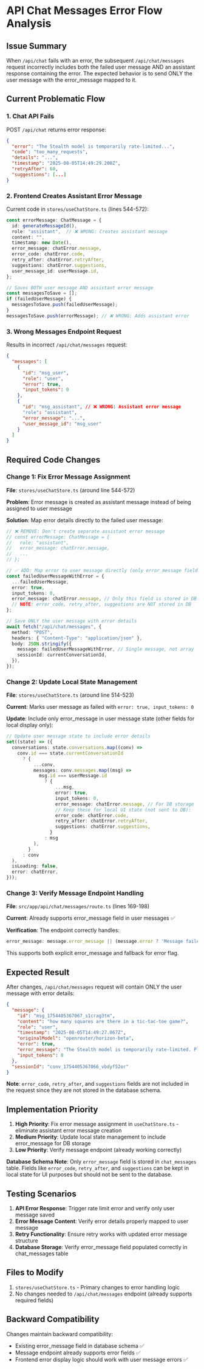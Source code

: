 # API Chat Messages Error Flow Analysis

## Issue Summary

When `/api/chat` fails with an error, the subsequent `/api/chat/messages` request incorrectly includes both the failed user message AND an assistant response containing the error. The expected behavior is to send ONLY the user message with the error_message mapped to it.

## Current Problematic Flow

### 1. Chat API Fails
POST `/api/chat` returns error response:
```json
{
  "error": "The Stealth model is temporarily rate-limited...",
  "code": "too_many_requests",
  "details": "...",
  "timestamp": "2025-08-05T14:49:29.200Z",
  "retryAfter": 60,
  "suggestions": [...]
}
```

### 2. Frontend Creates Assistant Error Message
Current code in `stores/useChatStore.ts` (lines 544-572):
```typescript
const errorMessage: ChatMessage = {
  id: generateMessageId(),
  role: "assistant",  // ❌ WRONG: Creates assistant message
  content: "",
  timestamp: new Date(),
  error_message: chatError.message,
  error_code: chatError.code,
  retry_after: chatError.retryAfter,
  suggestions: chatError.suggestions,
  user_message_id: userMessage.id,
};

// Saves BOTH user message AND assistant error message
const messagesToSave = [];
if (failedUserMessage) {
  messagesToSave.push(failedUserMessage);
}
messagesToSave.push(errorMessage); // ❌ WRONG: Adds assistant error
```

### 3. Wrong Messages Endpoint Request
Results in incorrect `/api/chat/messages` request:
```json
{
  "messages": [
    {
      "id": "msg_user",
      "role": "user",
      "error": true,
      "input_tokens": 0
    },
    {
      "id": "msg_assistant", // ❌ WRONG: Assistant error message
      "role": "assistant",
      "error_message": "...",
      "user_message_id": "msg_user"
    }
  ]
}
```

## Required Code Changes

### Change 1: Fix Error Message Assignment
**File**: `stores/useChatStore.ts` (around line 544-572)

**Problem**: Error message is created as assistant message instead of being assigned to user message

**Solution**: Map error details directly to the failed user message:

```typescript
// ❌ REMOVE: Don't create separate assistant error message
// const errorMessage: ChatMessage = {
//   role: "assistant",
//   error_message: chatError.message,
//   ...
// };

// ✅ ADD: Map error to user message directly (only error_message field)
const failedUserMessageWithError = {
  ...failedUserMessage,
  error: true,
  input_tokens: 0,
  error_message: chatError.message, // Only this field is stored in DB
  // NOTE: error_code, retry_after, suggestions are NOT stored in DB
};

// Save ONLY the user message with error details
await fetch("/api/chat/messages", {
  method: "POST",
  headers: { "Content-Type": "application/json" },
  body: JSON.stringify({
    message: failedUserMessageWithError, // Single message, not array
    sessionId: currentConversationId,
  }),
});
```

### Change 2: Update Local State Management
**File**: `stores/useChatStore.ts` (around line 514-523)

**Current**: Marks user message as failed with `error: true, input_tokens: 0`

**Update**: Include only error_message in user message state (other fields for local display only):

```typescript
// Update user message state to include error details
set((state) => ({
  conversations: state.conversations.map((conv) =>
    conv.id === state.currentConversationId
      ? {
          ...conv,
          messages: conv.messages.map((msg) =>
            msg.id === userMessage.id
              ? { 
                  ...msg, 
                  error: true, 
                  input_tokens: 0,
                  error_message: chatError.message, // For DB storage
                  // Keep these for local UI state (not sent to DB):
                  error_code: chatError.code,
                  retry_after: chatError.retryAfter,
                  suggestions: chatError.suggestions,
                }
              : msg
          ),
        }
      : conv
  ),
  isLoading: false,
  error: chatError,
}));
```

### Change 3: Verify Message Endpoint Handling
**File**: `src/app/api/chat/messages/route.ts` (lines 169-198)

**Current**: Already supports error_message field in user messages ✅

**Verification**: The endpoint correctly handles:
```typescript
error_message: message.error_message || (message.error ? 'Message failed' : null),
```

This supports both explicit error_message and fallback for error flag.

## Expected Result

After changes, `/api/chat/messages` request will contain ONLY the user message with error details:

```json
{
  "message": {
    "id": "msg_1754405367067_s1crag3tm",
    "content": "how many squares are there in a tic-tac-toe game?",
    "role": "user",
    "timestamp": "2025-08-05T14:49:27.067Z",
    "originalModel": "openrouter/horizon-beta",
    "error": true,
    "error_message": "The Stealth model is temporarily rate-limited. Please try again in a few moments or switch to a different model.",
    "input_tokens": 0
  },
  "sessionId": "conv_1754405367066_vbdyf52or"
}
```

**Note**: `error_code`, `retry_after`, and `suggestions` fields are not included in the request since they are not stored in the database schema.

## Implementation Priority

1. **High Priority**: Fix error message assignment in `useChatStore.ts` - eliminate assistant error message creation
2. **Medium Priority**: Update local state management to include error_message for DB storage
3. **Low Priority**: Verify message endpoint (already working correctly)

**Database Schema Note**: Only `error_message` field is stored in `chat_messages` table. Fields like `error_code`, `retry_after`, and `suggestions` can be kept in local state for UI purposes but should not be sent to the database.

## Testing Scenarios

1. **API Error Response**: Trigger rate limit error and verify only user message saved
2. **Error Message Content**: Verify error details properly mapped to user message
3. **Retry Functionality**: Ensure retry works with updated error message structure
4. **Database Storage**: Verify error_message field populated correctly in chat_messages table

## Files to Modify

1. `stores/useChatStore.ts` - Primary changes to error handling logic
2. No changes needed to `/api/chat/messages` endpoint (already supports required fields)

## Backward Compatibility

Changes maintain backward compatibility:
- Existing error_message field in database schema ✅
- Message endpoint already supports error fields ✅
- Frontend error display logic should work with user message errors ✅
